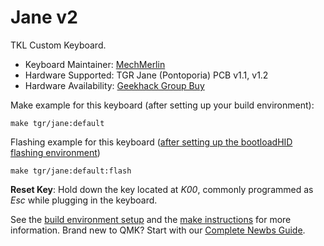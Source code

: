 # Jane v2

TKL Custom Keyboard. 

* Keyboard Maintainer: [MechMerlin](https://github.com/mechmerlin)
* Hardware Supported: TGR Jane (Pontoporia) PCB v1.1, v1.2
* Hardware Availability: [Geekhack Group Buy](https://geekhack.org/index.php?topic=97552.1200)

Make example for this keyboard (after setting up your build environment):

    make tgr/jane:default

Flashing example for this keyboard ([after setting up the bootloadHID flashing environment](https://docs.qmk.fm/#/flashing_bootloadhid))

    make tgr/jane:default:flash

**Reset Key**: Hold down the key located at *K00*, commonly programmed as *Esc* while plugging in the keyboard.

See the [build environment setup](https://docs.qmk.fm/#/getting_started_build_tools) and the [make instructions](https://docs.qmk.fm/#/getting_started_make_guide) for more information. Brand new to QMK? Start with our [Complete Newbs Guide](https://docs.qmk.fm/#/newbs).

